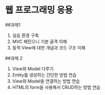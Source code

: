 # 웹 프로그래밍 응용
##과제1
1. 실습 환경 구축
2. MVC 패턴으니 기본 골격 이해
3. 동적 View에 대한 개념과 코드 구조 이해

##과제 2
1. View와 Model 다루기
2. Entity를 생성하는 간단한 방법 연습
3. View와 Model을 연결하는 방법 연습
4. HTML의 form을 사용해서 CRUD하는 방법 연습